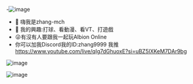 -![image](https://github.com/user-attachments/assets/82982838-9336-4af6-a930-ac4aecc197bf)

- 👋 嗨我是zhang-mch
- 👀 我的興趣:打球、看動漫、看VT、打遊戲
- 😜有沒有人要跟我一起玩Albion Online
- 你可以加我Discord我的ID:zhang9999
我推
https://www.youtube.com/live/qIg7dGhuoxE?si=uBZ5IXKeM7DAr9bg


![image](https://github.com/user-attachments/assets/ed02352c-2de6-4bda-aea1-364301e25c7b)


 ![image](https://github.com/user-attachments/assets/f5bee400-c738-4c30-aef0-999681a2f121)


